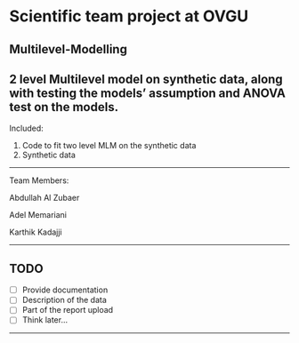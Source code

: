 # Scientific team project at OVGU

## Multilevel-Modelling
2 level Multilevel model on synthetic data, along with testing the models’ assumption and  ANOVA test on the models.
---

Included: 

1. Code to fit two level MLM on the synthetic data
2. Synthetic data

---
Team Members:

Abdullah Al Zubaer

Adel Memariani

Karthik Kadajji



---

## TODO
* [ ] Provide documentation
* [ ] Description of the data
* [ ] Part of the report upload
* [ ] Think later...
---

